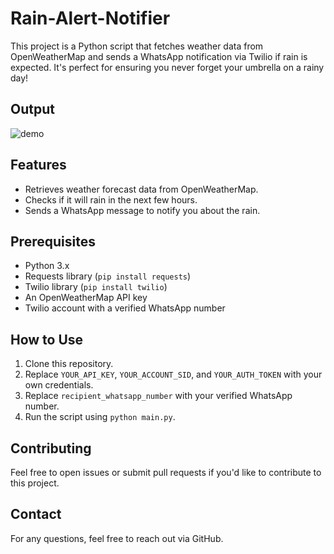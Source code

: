 # Rain-Alert-Notifier

This project is a Python script that fetches weather data from OpenWeatherMap and sends a WhatsApp notification via Twilio if rain is expected. It's perfect for ensuring you never forget your umbrella on a rainy day!

## Output
![demo](https://github.com/user-attachments/assets/adde80be-d759-4c84-8f9b-2496f3d8f40f)


## Features
- Retrieves weather forecast data from OpenWeatherMap.
- Checks if it will rain in the next few hours.
- Sends a WhatsApp message to notify you about the rain.

## Prerequisites
- Python 3.x
- Requests library (`pip install requests`)
- Twilio library (`pip install twilio`)
- An OpenWeatherMap API key
- Twilio account with a verified WhatsApp number

## How to Use
1. Clone this repository.
2. Replace `YOUR_API_KEY`, `YOUR_ACCOUNT_SID`, and `YOUR_AUTH_TOKEN` with your own credentials.
3. Replace `recipient_whatsapp_number` with your verified WhatsApp number.
4. Run the script using `python main.py`.

## Contributing
Feel free to open issues or submit pull requests if you'd like to contribute to this project.

## Contact
For any questions, feel free to reach out via GitHub.
